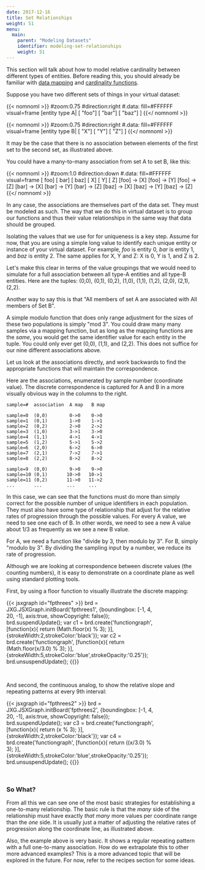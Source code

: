 ```yaml
---
date: 2017-12-16
title: Set Relationships
weight: 51
menu:
  main:
    parent: "Modeling Datasets" 
    identifier: modeling-set-relationships
    weight: 51
---
```



This section will talk about how to model relative cardinality between
different types of entities. Before reading this, you should already
be familiar with [data mapping](/concepts/data_mapping_functions.html)
and [cardinality functions](modeling_cardinality.html).

Suppose you have two different sets of things in your virtual dataset:

{{< nomnoml >}}
#zoom:0.75
#direction:right
#.data: fill=#FFFFFF visual=frame
[entity type A|
[<data> "foo"]
[<data> "bar"]
[<data> "baz"]
]
{{</ nomnoml >}}

{{< nomnoml >}}
#zoom:0.75
#direction:right
#.data: fill=#FFFFFF visual=frame
[entity type B|
[<data> "X"]
[<data> "Y"]
[<data> "Z"]
]
{{</ nomnoml >}}

It may be the case that there is no association between elements of the first set to
the second set, as illustrated above.

You could have a many-to-many association from set A to set B, like this:

{{< nomnoml >}}
#zoom:1.0
#direction:down
#.data: fill=#FFFFFF visual=frame
[<data> foo]
[<data> bar]
[<data> baz]
[<data> X]
[<data> Y]
[<data> Z]
[foo] -> [X]
[foo] -> [Y]
[foo] -> [Z]
[bar] -> [X]
[bar] -> [Y]
[bar] -> [Z]
[baz] -> [X]
[baz] -> [Y]
[baz] -> [Z]
{{</ nomnoml >}}

In any case, the associations are themselves part of the data set. They must be
modeled as such. The way that we do this in virtual dataset is to group our
functions and thus their value relationships in the same way that data should
be grouped.

Isolating the values that we use for for uniqueness is a key step. 
Assume for now, that you are using a simple long value to identify each 
unique entity or instance of your virtual dataset. For example, *foo* 
is entity 0, *bar* is entity 1, and *baz* is entity 2. The same applies 
for X, Y and Z: X is 0, Y is 1, and Z is 2.

Let's make this clear in terms of the value groupings that we would need to simulate
for a full association between all type-A entities and all type-B entities. Here are
the tuples: (0,0), (0,1), (0,2), (1,0), (1,1), (1,2), (2,0), (2,1), (2,2).

Another way to say this is that "All members of set A are associated with 
All members of Set B".

A simple modulo function that does only range adjustment for the sizes of these two
populations is simply "mod 3". You could draw many many samples via a mapping function,
but as long as the mapping functions are the *same*, you would get the same identifier
value for each entity in the tuple. You could only ever get (0,0), (1,1), and (2,2).
This does not suffice for our nine different associations above.

Let us look at the associations directly, and work backwards to find the appropriate 
functions that will maintain the correspondence.
 
Here are the associations, enumerated by sample number (coordinate value). The discrete
correspondence is captured for A and B in a more visually obvious way in the columns
to the right.

~~~
sample=#  association  A map   B map

sample=0  (0,0)        0->0    0->0
sample=1  (0,1)        1->0    1->1
sample=2  (0,2)        2->0    2->2
sample=3  (1,0)        3->1    3->0
sample=4  (1,1)        4->1    4->1
sample=5  (1,2)        5->1    5->2
sample=6  (2,0)        6->2    6->0
sample=7  (2,1)        7->2    7->1
sample=8  (2,2)        8->2    8->2

sample=9  (0,0)        9->0    9->0
sample=10 (0,1)       10->0   10->1
sample=11 (0,2)       11->0   11->2
...       ...         ...     ...
~~~

In this case, we can see that the functions must do more than simply correct for the
possible number of unique identifiers in each population. They must also have
some type of relationship that adjust for the relative rates of progression through
the possible values. For every A value, we need to see one each of B. In other words,
we need to see a new A value about 1/3 as frequently as we see a new B value.

For A, we need a function like "divide by 3, then modulo by 3".
For B, simply "modulo by 3". By dividing the sampling input by a number, we reduce
its rate of progression.

Although we are looking at correspondence between discrete values (the counting numbers),
it is easy to demonstrate on a coordinate plane as well using standard plotting tools.

First, by using a floor function to visually illustrate the discrete mapping:

<div id="fpthrees1" style="width: 400px; height: 200px;"> 
{{< jsxgraph id="fpthrees" >}}
 brd = JXG.JSXGraph.initBoard('fpthrees1', {boundingbox: [-1, 4, 20, -1], axis:true, showCopyright: false});
 brd.suspendUpdate();
 var c1 = brd.create('functiongraph', [function(x){ return (Math.floor(x) % 3); }],
                       {strokeWidth:2,strokeColor:'black'});
 var c2 = brd.create('functiongraph', [function(x){ return (Math.floor(x/3.0) % 3); }],
                       {strokeWidth:5,strokeColor:'blue',strokeOpacity:'0.25'});  
 brd.unsuspendUpdate();
{{</ jsxgraph >}}
</div>

And second, the continuous analog, to show the relative slope 
and repeating patterns at every 9th interval:

<div id="fpthrees2" style="width: 400px; height: 200px;"> 
{{< jsxgraph id="fpthrees2" >}}
 brd = JXG.JSXGraph.initBoard('fpthrees2', {boundingbox: [-1, 4, 20, -1], axis:true, showCopyright: false});
 brd.suspendUpdate();
 var c3 = brd.create('functiongraph', [function(x){ return (x % 3); }],
                       {strokeWidth:2,strokeColor:'black'});
 var c4 = brd.create('functiongraph', [function(x){ return ((x/3.0) % 3); }],
                       {strokeWidth:5,strokeColor:'blue',strokeOpacity:'0.25'});  
 brd.unsuspendUpdate();
{{</ jsxgraph >}}
</div>

### So What?

From all this we can see one of the most basic strategies for establishing a one-to-many
relationship. The basic rule is that the *many* side of the relationship must
have exactly *that many* more values per coordinate range than the *one* side. It is
usually just a matter of adjusting the relative rates of progression along the
coordinate line, as illustrated above.

Also, the example above is very basic. It shows a regular repeating pattern with
a full one-to-many association. How do we extrapolate this to other more advanced examples?
This is a more advanced topic that will be explored in the future. For now, refer
  to the recipes section for some ideas.




 
 



